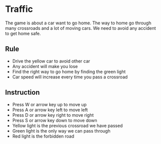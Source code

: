 # Traffic
The game is about a car want to go home. The way to home go through many crossroads and a lot of moving cars. We need to avoid any accident to get home safe.
## Rule
- Drive the yellow car to avoid other car
- Any accident will make you lose
- Find the right way to go home by finding the green light
- Car speed will increase every time you pass a crossroad
## Instruction
- Press W or arrow key up to move up
- Press A or arrow key left to move left
- Press D or arrow key right to move right
- Press S or arrow key down to move down
- Yellow light is the previous crossroad we have passed
- Green light is the only way we can pass through
- Red light is the forbidden road

